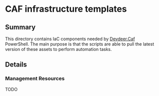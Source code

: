 # CAF infrastructure templates

## Summary

This directory contains IaC components needed by [Devdeer.Caf]() PowerShell. The main purpose is that the scripts are able to pull the latest version of these assets to perform automation tasks.

## Details

### Management Resources

TODO
